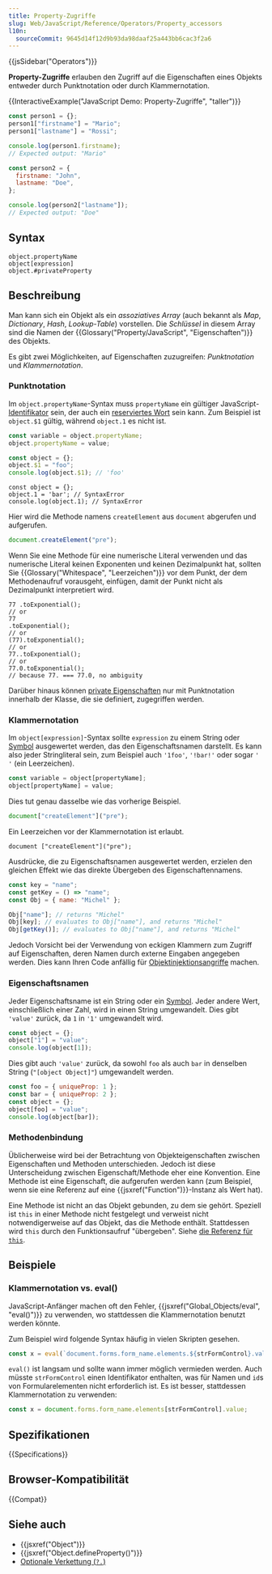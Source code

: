 ```yaml
---
title: Property-Zugriffe
slug: Web/JavaScript/Reference/Operators/Property_accessors
l10n:
  sourceCommit: 9645d14f12d9b93da98daaf25a443bb6cac3f2a6
---
```


{{jsSidebar("Operators")}}

**Property-Zugriffe** erlauben den Zugriff auf die Eigenschaften eines Objekts entweder durch Punktnotation oder durch Klammernotation.

{{InteractiveExample("JavaScript Demo: Property-Zugriffe", "taller")}}

```js interactive-example
const person1 = {};
person1["firstname"] = "Mario";
person1["lastname"] = "Rossi";

console.log(person1.firstname);
// Expected output: "Mario"

const person2 = {
  firstname: "John",
  lastname: "Doe",
};

console.log(person2["lastname"]);
// Expected output: "Doe"
```

## Syntax

```js-nolint
object.propertyName
object[expression]
object.#privateProperty
```

## Beschreibung

Man kann sich ein Objekt als ein _assoziatives Array_ (auch bekannt als _Map_, _Dictionary_, _Hash_, _Lookup-Table_) vorstellen. Die _Schlüssel_ in diesem Array sind die Namen der {{Glossary("Property/JavaScript", "Eigenschaften")}} des Objekts.

Es gibt zwei Möglichkeiten, auf Eigenschaften zuzugreifen: _Punktnotation_ und _Klammernotation_.

### Punktnotation

Im `object.propertyName`-Syntax muss `propertyName` ein gültiger JavaScript-[Identifikator](/de/docs/Web/JavaScript/Reference/Lexical_grammar#identifiers) sein, der auch ein [reserviertes Wort](/de/docs/Web/JavaScript/Reference/Lexical_grammar#keywords) sein kann. Zum Beispiel ist `object.$1` gültig, während `object.1` es nicht ist.

```js
const variable = object.propertyName;
object.propertyName = value;
```

```js
const object = {};
object.$1 = "foo";
console.log(object.$1); // 'foo'
```

```js-nolint example-bad
const object = {};
object.1 = 'bar'; // SyntaxError
console.log(object.1); // SyntaxError
```

Hier wird die Methode namens `createElement` aus `document` abgerufen und aufgerufen.

```js
document.createElement("pre");
```

Wenn Sie eine Methode für eine numerische Literal verwenden und das numerische Literal keinen Exponenten und keinen Dezimalpunkt hat, sollten Sie {{Glossary("Whitespace", "Leerzeichen")}} vor dem Punkt, der dem Methodenaufruf vorausgeht, einfügen, damit der Punkt nicht als Dezimalpunkt interpretiert wird.

```js-nolint
77 .toExponential();
// or
77
.toExponential();
// or
(77).toExponential();
// or
77..toExponential();
// or
77.0.toExponential();
// because 77. === 77.0, no ambiguity
```

Darüber hinaus können [private Eigenschaften](/de/docs/Web/JavaScript/Reference/Classes/Private_properties) nur mit Punktnotation innerhalb der Klasse, die sie definiert, zugegriffen werden.

### Klammernotation

Im `object[expression]`-Syntax sollte `expression` zu einem String oder [Symbol](/de/docs/Web/JavaScript/Reference/Global_Objects/Symbol) ausgewertet werden, das den Eigenschaftsnamen darstellt. Es kann also jeder Stringliteral sein, zum Beispiel auch `'1foo'`, `'!bar!'` oder sogar `' '` (ein Leerzeichen).

```js
const variable = object[propertyName];
object[propertyName] = value;
```

Dies tut genau dasselbe wie das vorherige Beispiel.

```js
document["createElement"]("pre");
```

Ein Leerzeichen vor der Klammernotation ist erlaubt.

```js-nolint
document ["createElement"]("pre");
```

Ausdrücke, die zu Eigenschaftsnamen ausgewertet werden, erzielen den gleichen Effekt wie das direkte Übergeben des Eigenschaftennamens.

```js
const key = "name";
const getKey = () => "name";
const Obj = { name: "Michel" };

Obj["name"]; // returns "Michel"
Obj[key]; // evaluates to Obj["name"], and returns "Michel"
Obj[getKey()]; // evaluates to Obj["name"], and returns "Michel"
```

Jedoch Vorsicht bei der Verwendung von eckigen Klammern zum Zugriff auf Eigenschaften, deren Namen durch externe Eingaben angegeben werden. Dies kann Ihren Code anfällig für [Objektinjektionsangriffe](https://github.com/eslint-community/eslint-plugin-security/blob/main/docs/the-dangers-of-square-bracket-notation.md) machen.

### Eigenschaftsnamen

Jeder Eigenschaftsname ist ein String oder ein [Symbol](/de/docs/Web/JavaScript/Reference/Global_Objects/Symbol). Jeder andere Wert, einschließlich einer Zahl, wird in einen String umgewandelt. Dies gibt `'value'` zurück, da `1` in `'1'` umgewandelt wird.

```js
const object = {};
object["1"] = "value";
console.log(object[1]);
```

Dies gibt auch `'value'` zurück, da sowohl `foo` als auch `bar` in denselben String (`"[object Object]"`) umgewandelt werden.

```js
const foo = { uniqueProp: 1 };
const bar = { uniqueProp: 2 };
const object = {};
object[foo] = "value";
console.log(object[bar]);
```

### Methodenbindung

Üblicherweise wird bei der Betrachtung von Objekteigenschaften zwischen Eigenschaften und Methoden unterschieden. Jedoch ist diese Unterscheidung zwischen Eigenschaft/Methode eher eine Konvention. Eine Methode ist eine Eigenschaft, die aufgerufen werden kann (zum Beispiel, wenn sie eine Referenz auf eine {{jsxref("Function")}}-Instanz als Wert hat).

Eine Methode ist nicht an das Objekt gebunden, zu dem sie gehört. Speziell ist `this` in einer Methode nicht festgelegt und verweist nicht notwendigerweise auf das Objekt, das die Methode enthält. Stattdessen wird `this` durch den Funktionsaufruf "übergeben". Siehe [die Referenz für `this`](/de/docs/Web/JavaScript/Reference/Operators/this).

## Beispiele

### Klammernotation vs. eval()

JavaScript-Anfänger machen oft den Fehler, {{jsxref("Global_Objects/eval", "eval()")}} zu verwenden, wo stattdessen die Klammernotation benutzt werden könnte.

Zum Beispiel wird folgende Syntax häufig in vielen Skripten gesehen.

```js
const x = eval(`document.forms.form_name.elements.${strFormControl}.value`);
```

`eval()` ist langsam und sollte wann immer möglich vermieden werden. Auch müsste `strFormControl` einen Identifikator enthalten, was für Namen und `id`s von Formularelementen nicht erforderlich ist. Es ist besser, stattdessen Klammernotation zu verwenden:

```js
const x = document.forms.form_name.elements[strFormControl].value;
```

## Spezifikationen

{{Specifications}}

## Browser-Kompatibilität

{{Compat}}

## Siehe auch

- {{jsxref("Object")}}
- {{jsxref("Object.defineProperty()")}}
- [Optionale Verkettung (`?.`)](/de/docs/Web/JavaScript/Reference/Operators/Optional_chaining)
